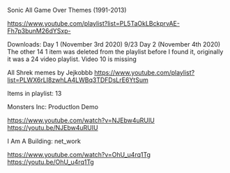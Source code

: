 Sonic All Game Over Themes (1991-2013)

https://www.youtube.com/playlist?list=PL5TaOkLBckprvAE-Fh7p3bunM26dYSxp-

Downloads:
Day 1 (November 3rd 2020) 9/23
Day 2 (November 4th 2020) The other 14
1 item was deleted from the playlist before I found it, originally it was a 24 video playlist. Video 10 is missing

All Shrek memes by Jejkobbb
https://www.youtube.com/playlist?list=PLWX6rLI8zwhLA4LWBq3TDFDsLrE6YtSum

Items in playlist: 13

Monsters Inc: Productlon Demo

https://www.youtube.com/watch?v=NJEbw4uRUIU
https://youtu.be/NJEbw4uRUIU

I Am A Building: net_work

https://www.youtube.com/watch?v=OhU_u4rq1Tg
https://youtu.be/OhU_u4rq1Tg

